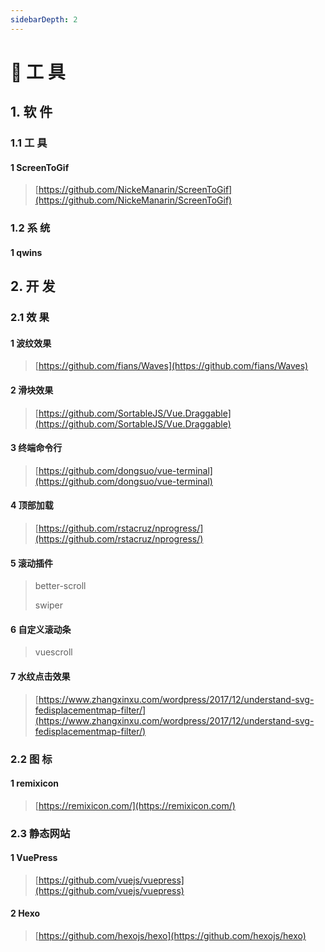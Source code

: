 ```yaml
---
sidebarDepth: 2
---
```


# 📌 工 具
## 1. 软 件
### 1.1 工 具
#### 1 ScreenToGif

> [https://github.com/NickeManarin/ScreenToGif](https://github.com/NickeManarin/ScreenToGif)

### 1.2 系 统
#### 1 qwins

## 2. 开 发
### 2.1 效 果
#### 1 波纹效果
> [https://github.com/fians/Waves](https://github.com/fians/Waves)

#### 2 滑块效果
> [https://github.com/SortableJS/Vue.Draggable](https://github.com/SortableJS/Vue.Draggable)

#### 3 终端命令行
> [https://github.com/dongsuo/vue-terminal](https://github.com/dongsuo/vue-terminal)

#### 4 顶部加载
> [https://github.com/rstacruz/nprogress/](https://github.com/rstacruz/nprogress/)

#### 5 滚动插件
> better-scroll
> 
> swiper

#### 6 自定义滚动条
> vuescroll

#### 7 水纹点击效果
> [https://www.zhangxinxu.com/wordpress/2017/12/understand-svg-fedisplacementmap-filter/](https://www.zhangxinxu.com/wordpress/2017/12/understand-svg-fedisplacementmap-filter/)

### 2.2 图 标
#### 1 remixicon
> [https://remixicon.com/](https://remixicon.com/)

### 2.3 静态网站
#### 1 VuePress
> [https://github.com/vuejs/vuepress](https://github.com/vuejs/vuepress)

#### 2 Hexo
> [https://github.com/hexojs/hexo](https://github.com/hexojs/hexo)
